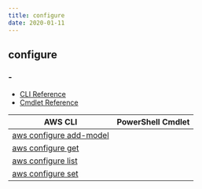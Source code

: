 ```yaml
---
title: configure
date: 2020-01-11
---
```


## configure

### -

* [CLI Reference](https://docs.aws.amazon.com/cli/latest/reference/configure/index.html)
* [Cmdlet Reference](https://docs.aws.amazon.com/powershell/latest/reference/items/Shell_Configuration_cmdlets.html)

|AWS CLI|PowerShell Cmdlet|
|----|----|
|[aws configure add-model](https://docs.aws.amazon.com/cli/latest/reference/configure/add-model.html)||
|[aws configure get](https://docs.aws.amazon.com/cli/latest/reference/configure/get.html)||
|[aws configure list](https://docs.aws.amazon.com/cli/latest/reference/configure/list.html)||
|[aws configure set](https://docs.aws.amazon.com/cli/latest/reference/configure/set.html)||

